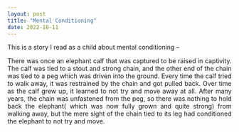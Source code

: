 ```yaml
---
layout: post
title: "Mental Conditioning"
date: 2022-10-11
---
```


<style>body {text-align: justify}</style>

This is a story I read as a child about mental conditioning –

There was once an elephant calf that was captured to be raised in captivity. The calf was tied to a stout and strong chain, and the other end of the chain was tied to a peg which was driven into the ground. Every time the calf tried to walk away, it was restrained by the chain and got pulled back. Over time as the calf grew up, it learned to not try and move away at all. After many years, the chain was unfastened from the peg, so there was nothing to hold back the elephant( which was now fully grown and quite strong) from walking away, but the mere sight of the chain tied to its leg had conditioned the elephant to not try and move.
